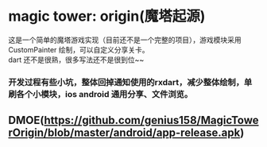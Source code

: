 
# magic tower: origin(魔塔起源)

这是一个简单的魔塔游戏实现（目前还不是一个完整的项目），游戏模块采用CustomPainter 绘制，可以自定义分享关卡。
</br>
dart 还不是很熟，很多写法还不是很到位~~

### 开发过程有些小坑，整体回掉通知使用的rxdart，减少整体绘制，单刷各个小模块，ios android 通用分享、文件浏览。

## DMOE(https://github.com/genius158/MagicTowerOrigin/blob/master/android/app-release.apk)